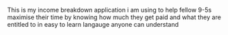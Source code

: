 This is my income breakdown application i am using to help fellow 9-5s maximise their time by knowing how much they get paid and what they are entitled to in easy to learn langauge anyone can understand
